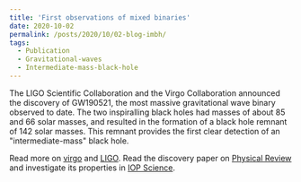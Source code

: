 ```yaml
---
title: 'First observations of mixed binaries'
date: 2020-10-02
permalink: /posts/2020/10/02-blog-imbh/
tags:
  - Publication
  - Gravitational-waves
  - Intermediate-mass-black-hole
---
```


The LIGO Scientific Collaboration and the Virgo Collaboration announced the discovery of GW190521, the most massive gravitational wave binary observed to date. The two inspiralling black holes had masses of about 85 and 66 solar masses, and resulted in the formation of a black hole remnant of 142 solar masses. This remnant provides the first clear detection of an "intermediate-mass" black hole.

Read more on [virgo](https://www.virgo-gw.eu/resources/gw190521/) and [LIGO](https://www.ligo.org/science/Publication-GW190521/).
Read the discovery paper on [Physical Review](https://journals.aps.org/prl/abstract/10.1103/PhysRevLett.125.101102) and investigate its properties in [IOP Science](https://iopscience.iop.org/article/10.3847/2041-8213/aba493).
